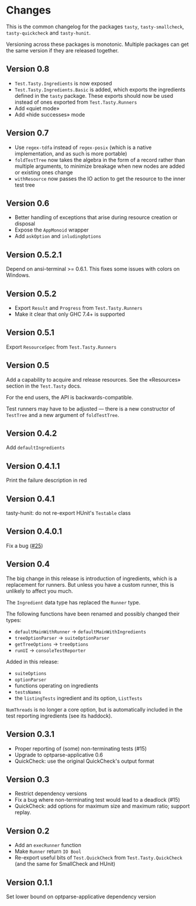 Changes
=======

This is the common changelog for the packages `tasty`, `tasty-smallcheck`,
`tasty-quickcheck` and `tasty-hunit`.

Versioning across these packages is monotonic.
Multiple packages can get the same version if they are released together.

Version 0.8
-----------

* `Test.Tasty.Ingredients` is now exposed
* `Test.Tasty.Ingredients.Basic` is added, which exports the ingredients defined
    in the `tasty` package. These exports should now be used instead of ones
    exported from `Test.Tasty.Runners`
* Add «quiet mode»
* Add «hide successes» mode

Version 0.7
-----------

* Use `regex-tdfa` instead of `regex-posix` (which is a native
  implementation, and as such is more portable)
* `foldTestTree` now takes the algebra in the form of a record rather than
  multiple arguments, to minimize breakage when new nodes are added or
  existing ones change
* `withResource` now passes the IO action to get the resource to the inner test tree

Version 0.6
-----------

* Better handling of exceptions that arise during resource creation or
  disposal
* Expose the `AppMonoid` wrapper
* Add `askOption` and `inludingOptions`

Version 0.5.2.1
---------------

Depend on ansi-terminal >= 0.6.1. This fixes some issues with colors on Windows.

Version 0.5.2
-------------

* Export `Result` and `Progress` from `Test.Tasty.Runners`
* Make it clear that only GHC 7.4+ is supported

Version 0.5.1
-------------

Export `ResourceSpec` from `Test.Tasty.Runners`

Version 0.5
-----------

Add a capability to acquire and release resources. See the «Resources» section
in the `Test.Tasty` docs.

For the end users, the API is backwards-compatible.

Test runners may have to be adjusted — there is a new constructor of `TestTree`
and a new argument of `foldTestTree`.

Version 0.4.2
-------------

Add `defaultIngredients`

Version 0.4.1.1
---------------

Print the failure description in red

Version 0.4.1
-------------

tasty-hunit: do not re-export HUnit's `Testable` class

Version 0.4.0.1
---------------

Fix a bug ([#25](https://github.com/feuerbach/tasty/issues/25))

Version 0.4
-----------

The big change in this release is introduction of ingredients, which is a
replacement for runners. But unless you have a custom runner, this is unlikely
to affect you much.

The `Ingredient` data type has replaced the `Runner` type.

The following functions have been renamed and possibly changed their types:

* `defaultMainWithRunner` → `defaultMainWithIngredients`
* `treeOptionParser` → `suiteOptionParser`
* `getTreeOptions` → `treeOptions`
* `runUI` → `consoleTestReporter`

Added in this release:

* `suiteOptions`
* `optionParser`
* functions operating on ingredients
* `testsNames`
* the `listingTests` ingredient and its option, `ListTests`

`NumThreads` is no longer a core option, but is automatically included in the
test reporting ingredients (see its haddock).

Version 0.3.1
-------------

* Proper reporting of (some) non-terminating tests (#15)
* Upgrade to optparse-applicative 0.6
* QuickCheck: use the original QuickCheck's output format

Version 0.3
-----------

* Restrict dependency versions
* Fix a bug where non-terminating test would lead to a deadlock (#15)
* QuickCheck: add options for maximum size and maximum ratio; support replay.

Version 0.2
-----------

* Add an `execRunner` function
* Make `Runner` return `IO Bool`
* Re-export useful bits of `Test.QuickCheck` from `Test.Tasty.QuickCheck` (and the
  same for SmallCheck and HUnit)

Version 0.1.1
-------------

Set lower bound on optparse-applicative dependency version
